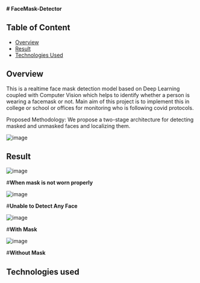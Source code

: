 **# FaceMask-Detector**

## Table of Content
  * [Overview](#overview)
  * [Result](#Result)
  * [Technologies Used](#TechnologiesUsed)

## Overview
This is a realtime face mask detection model based on Deep Learning coupled with Computer Vision which helps to identify whether a person is wearing a facemask or not.
Main aim of this project is to implement this in college or school or offices for monitoring who is following covid protocols.

Proposed Methodology:
We propose a two-stage architecture for detecting masked and unmasked faces and localizing them.

![image](https://user-images.githubusercontent.com/68474475/125072770-9f979000-e0d8-11eb-8dc6-92bb02949f73.png)

## Result
![image](https://user-images.githubusercontent.com/68474475/125072962-ed13fd00-e0d8-11eb-95de-337f23b54857.png)

#**When mask is not worn properly**

![image](https://user-images.githubusercontent.com/68474475/125073011-0026cd00-e0d9-11eb-9ebb-3cc4959ee726.png)

#**Unable to Detect Any Face**

![image](https://user-images.githubusercontent.com/68474475/125073039-0b79f880-e0d9-11eb-96eb-30d2bd7eb348.png)

#**With Mask**

![image](https://user-images.githubusercontent.com/68474475/125073093-1b91d800-e0d9-11eb-98b3-3b802ff0088d.png)

#**Without Mask**

## Technologies used


